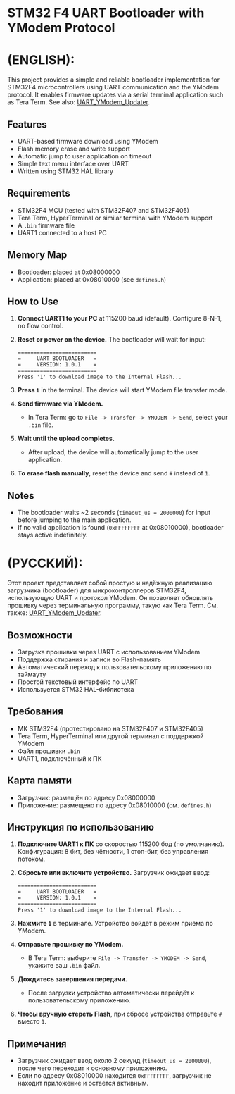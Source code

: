 # STM32 F4 UART Bootloader with YModem Protocol

# (ENGLISH):

This project provides a simple and reliable bootloader implementation for STM32F4 microcontrollers using UART communication and the YModem protocol. It enables firmware updates via a serial terminal application such as Tera Term.
See also: [UART_YModem_Updater](https://github.com/SeegmaEpsilon/UART_YModem_Updater).


## Features

- UART-based firmware download using YModem
- Flash memory erase and write support
- Automatic jump to user application on timeout
- Simple text menu interface over UART
- Written using STM32 HAL library

## Requirements

- STM32F4 MCU (tested with STM32F407 and STM32F405)
- Tera Term, HyperTerminal or similar terminal with YModem support
- A `.bin` firmware file
- UART1 connected to a host PC

## Memory Map

- Bootloader: placed at 0x08000000
- Application: placed at 0x08010000 (see `defines.h`)

## How to Use

1. **Connect UART1 to your PC** at 115200 baud (default). Configure 8-N-1, no flow control.

2. **Reset or power on the device.** The bootloader will wait for input:

   ```
   =========================
   =     UART BOOTLOADER   =
   =     VERSION: 1.0.1    =
   =========================
   Press '1' to download image to the Internal Flash...
   ```

3. **Press `1`** in the terminal. The device will start YModem file transfer mode.

4. **Send firmware via YModem.**
   - In Tera Term: go to `File -> Transfer -> YMODEM -> Send`, select your `.bin` file.

5. **Wait until the upload completes.**
   - After upload, the device will automatically jump to the user application.

6. **To erase flash manually**, reset the device and send `#` instead of `1`.

## Notes

- The bootloader waits ~2 seconds (`timeout_us = 2000000`) for input before jumping to the main application.
- If no valid application is found (`0xFFFFFFFF` at 0x08010000), bootloader stays active indefinitely.

# (РУССКИЙ):

Этот проект представляет собой простую и надёжную реализацию загрузчика (bootloader) для микроконтроллеров STM32F4, использующую UART и протокол YModem. Он позволяет обновлять прошивку через терминальную программу, такую как Tera Term.
См. также: [UART_YModem_Updater](https://github.com/SeegmaEpsilon/UART_YModem_Updater).

## Возможности

- Загрузка прошивки через UART с использованием YModem
- Поддержка стирания и записи во Flash-память
- Автоматический переход к пользовательскому приложению по таймауту
- Простой текстовый интерфейс по UART
- Используется STM32 HAL-библиотека

## Требования

- МК STM32F4 (протестировано на STM32F407 и STM32F405)
- Tera Term, HyperTerminal или другой терминал с поддержкой YModem
- Файл прошивки `.bin`
- UART1, подключённый к ПК

## Карта памяти

- Загрузчик: размещён по адресу 0x08000000
- Приложение: размещено по адресу 0x08010000 (см. `defines.h`)

## Инструкция по использованию

1. **Подключите UART1 к ПК** со скоростью 115200 бод (по умолчанию). Конфигурация: 8 бит, без чётности, 1 стоп-бит, без управления потоком.

2. **Сбросьте или включите устройство.** Загрузчик ожидает ввод:

   ```
   =========================
   =     UART BOOTLOADER   =
   =     VERSION: 1.0.1    =
   =========================
   Press '1' to download image to the Internal Flash...
   ```

3. **Нажмите `1`** в терминале. Устройство войдёт в режим приёма по YModem.

4. **Отправьте прошивку по YModem.**
   - В Tera Term: выберите `File -> Transfer -> YMODEM -> Send`, укажите ваш `.bin` файл.

5. **Дождитесь завершения передачи.**
   - После загрузки устройство автоматически перейдёт к пользовательскому приложению.

6. **Чтобы вручную стереть Flash**, при сбросе устройства отправьте `#` вместо `1`.

## Примечания

- Загрузчик ожидает ввод около 2 секунд (`timeout_us = 2000000`), после чего переходит к основному приложению.
- Если по адресу 0x08010000 находится `0xFFFFFFFF`, загрузчик не находит приложение и остаётся активным.